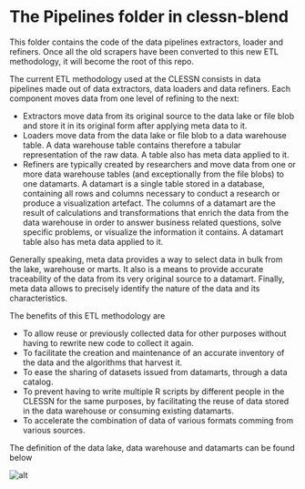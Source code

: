 # The Pipelines folder in clessn-blend

This folder contains the code of the data pipelines extractors, loader and refiners.  Once all the old scrapers have been converted to this new ETL methodology, it will become the root of this repo.

The current ETL methodology used at the CLESSN consists in data pipelines made out of data extractors, data loaders and data refiners.  Each component moves data from one level of refining to the next: 
* Extractors move data from its original source to the data lake or file blob and store it in its original form after applying meta data to it.
* Loaders move data from the data lake or file blob to a data warehouse table.  A data warehouse table contains therefore a tabular representation of the raw data.  A table also has meta data applied to it.
* Refiners are typically created by researchers and move data from one or more data warehouse tables (and exceptionally from the file blobs) to one datamarts.  A datamart is a single table stored in a database, containing all rows and columns necessary to conduct a research or produce a visualization artefact.  The columns of a datamart are the result of calculations and transformations that enrich the data from the data warehouse in order to answer business related questions, solve specific problems, or visualize the information it contains.  A datamart table also has meta data applied to it.

Generally speaking, meta data provides a way to select data in bulk from the lake, warehouse or marts.  It also is a means to provide accurate traceability of the data from its very original source to a datamart.  Finally, meta data allows to precisely identify the nature of the data and its characteristics.

The benefits of this ETL methodology are
* To allow reuse or previously collected data for other purposes without having to rewrite new code to collect it again.
* To facilitate the creation and maintenance of an accurate inventory of the data and the algorithms that harvest it.
* To ease the sharing of datasets issued from datamarts, through a data catalog.
* To prevent having to write multiple R scripts by different people in the CLESSN for the same purposes, by facilitating the reuse of data stored in the data warehouse or consuming existing datamarts.
* To accelerate the combination of data of various formats comming from various sources.

The definition of the data lake, data warehouse and datamarts can be found below

![alt](https://github.com/clessn/diagrams/blob/master/infra/definitiond_lake_warehouse_datamart.drawio.png)
